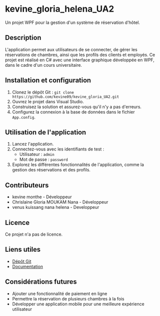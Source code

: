# kevine_gloria_helena_UA2
Un projet WPF pour la gestion d'un système de réservation d'hôtel.  

## Description  

L'application permet aux utilisateurs de se connecter, de gérer les réservations de chambres, ainsi que les profils des clients et employés. Ce projet est réalisé en C# avec une interface graphique développée en WPF, dans le cadre d'un cours universitaire.  

## Installation et configuration  

1. Clonez le dépôt Git : `git clone https://github.com/kevine09/kevine_gloria_UA2.git`  
2. Ouvrez le projet dans Visual Studio.  
3. Construisez la solution et assurez-vous qu'il n'y a pas d'erreurs.  
4. Configurez la connexion à la base de données dans le fichier `App.config`.  

## Utilisation de l'application  

1. Lancez l'application.  
2. Connectez-vous avec les identifiants de test :  
   - Utilisateur : `admin`  
   - Mot de passe : `password`  
3. Explorez les différentes fonctionnalités de l'application, comme la gestion des réservations et des profils.  

## Contributeurs  

- kevine monthe - Développeur   
- Chrislaine Gloria MOUKAM Nana -  Développeur
- venus kuissang nana helena - Developpeur

## Licence  

Ce projet  n'a pas de licence.  

## Liens utiles  

- [Dépôt Git](https://github.com/kevine09/kevine_gloria_helena_UA2_)  
- [Documentation](https://docs.google.com/document/d/1234567890/edit?usp=sharing)  

## Considérations futures  

- Ajouter une fonctionnalité de paiement en ligne  
- Permettre la réservation de plusieurs chambres à la fois  
- Développer une application mobile pour une meilleure expérience utilisateur
